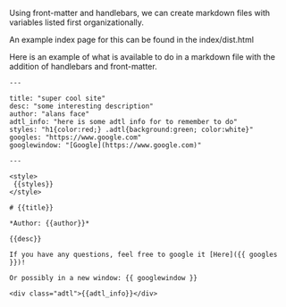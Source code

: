 Using front-matter and handlebars, we can create markdown files with variables listed first organizationally.

An example index page for this can be found in the index/dist.html

Here is an example of what is available to do in a markdown file with the addition of handlebars and front-matter.

```
---

title: "super cool site"
desc: "some interesting description"
author: "alans face"
adtl_info: "here is some adtl info for to remember to do"
styles: "h1{color:red;} .adtl{background:green; color:white}"
googles: "https://www.google.com"
googlewindow: "[Google](https://www.google.com)"

---

<style>
 {{styles}}
</style>

# {{title}}

*Author: {{author}}*

{{desc}}

If you have any questions, feel free to google it [Here]({{ googles }})!

Or possibly in a new window: {{ googlewindow }}

<div class="adtl">{{adtl_info}}</div>


```